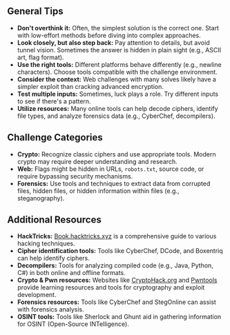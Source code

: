 ## General Tips

- **Don't overthink it:** Often, the simplest solution is the correct one. Start with low-effort methods before diving into complex approaches.
- **Look closely, but also step back:** Pay attention to details, but avoid tunnel vision. Sometimes the answer is hidden in plain sight (e.g., ASCII art, flag format).
- **Use the right tools:** Different platforms behave differently (e.g., newline characters). Choose tools compatible with the challenge environment.
- **Consider the context:** Web challenges with many solves likely have a simpler exploit than cracking advanced encryption.
- **Test multiple inputs:** Sometimes, luck plays a role. Try different inputs to see if there's a pattern.
- **Utilize resources:** Many online tools can help decode ciphers, identify file types, and analyze forensics data (e.g., CyberChef, decompilers).

## Challenge Categories

- **Crypto:** Recognize classic ciphers and use appropriate tools. Modern crypto may require deeper understanding and research.
- **Web:** Flags might be hidden in URLs, `robots.txt`, source code, or require bypassing security mechanisms.
- **Forensics:** Use tools and techniques to extract data from corrupted files, hidden files, or hidden information within files (e.g., steganography).

## Additional Resources

- **HackTricks:** [Book.hacktricks.xyz](https://book.hacktricks.xyz) is a comprehensive guide to various hacking techniques.
- **Cipher identification tools:** Tools like CyberChef, DCode, and Boxentriq can help identify ciphers.
- **Decompilers:** Tools for analyzing compiled code (e.g., Java, Python, C#) in both online and offline formats.
- **Crypto & Pwn resources:** Websites like [CryptoHack.org](https://cryptohack.org) and [Pwntools](https://pwntools.com) provide learning resources and tools for cryptography and exploit development.
- **Forensics resources:** Tools like CyberChef and StegOnline can assist with forensics analysis.
- **OSINT tools:** Tools like Sherlock and Ghunt aid in gathering information for OSINT (Open-Source INTelligence).
